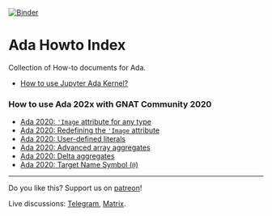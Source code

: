 [![Binder](https://mybinder.org/badge_logo.svg)](https://mybinder.org/v2/gh/reznikmm/ada-howto/ce-2020?filepath=%2Fhome%2Fjovyan%2Fnb%2FHello_Ada.ipynb)

# Ada Howto Index
Collection of How-to documents for Ada.

* [How to use Jupyter Ada Kernel?](md/Hello_Ada.md)

### How to use Ada 202x with GNAT Community 2020
 * [Ada 2020: `'Image` attribute for any type](md/image-for-any-type.md)
 * [Ada 2020: Redefining the `'Image` attribute](md/image-redefine.md)
 * [Ada 2020: User-defined literals](md/user-defined-literals.md)
 * [Ada 2020: Advanced array aggregates](md/array-aggregates.md)
 * [Ada 2020: Delta aggregates](md/delta-aggregate.md)
 * [Ada 2020: Target Name Symbol (`@`)](md/assignment-target.md)

----

Do you like this? Support us on [patreon](https://www.patreon.com/ada_ru)!

Live discussions: [Telegram](https://t.me/ada_lang), [Matrix](https://matrix.to/#/#ada-lang:matrix.org).
